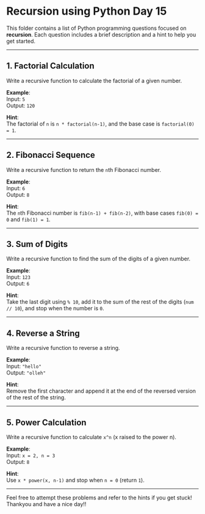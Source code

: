 # Recursion using Python **Day 15**

This folder contains a list of Python programming questions focused on **recursion**. Each question includes a brief description and a hint to help you get started.

---

## 1. Factorial Calculation
Write a recursive function to calculate the factorial of a given number.

**Example**:  
Input: `5`  
Output: `120`  

**Hint**:  
The factorial of `n` is `n * factorial(n-1)`, and the base case is `factorial(0) = 1`.

---

## 2. Fibonacci Sequence
Write a recursive function to return the `n`th Fibonacci number.

**Example**:  
Input: `6`  
Output: `8`  

**Hint**:  
The `n`th Fibonacci number is `fib(n-1) + fib(n-2)`, with base cases `fib(0) = 0` and `fib(1) = 1`.

---

## 3. Sum of Digits
Write a recursive function to find the sum of the digits of a given number.

**Example**:  
Input: `123`  
Output: `6`  

**Hint**:  
Take the last digit using `% 10`, add it to the sum of the rest of the digits (`num // 10`), and stop when the number is `0`.

---

## 4. Reverse a String
Write a recursive function to reverse a string.

**Example**:  
Input: `"hello"`  
Output: `"olleh"`  

**Hint**:  
Remove the first character and append it at the end of the reversed version of the rest of the string.

---

## 5. Power Calculation
Write a recursive function to calculate `x^n` (x raised to the power n).

**Example**:  
Input: `x = 2, n = 3`  
Output: `8`  

**Hint**:  
Use `x * power(x, n-1)` and stop when `n = 0` (return `1`).

---

Feel free to attempt these problems and refer to the hints if you get stuck!
Thankyou and have a nice day!!
